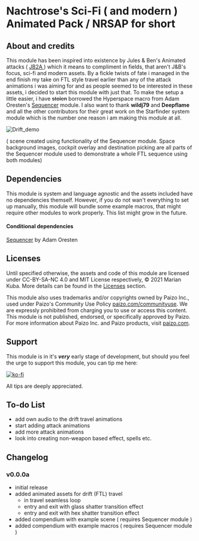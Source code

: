 # Nachtrose's Sci-Fi ( and modern ) Animated Pack / NRSAP for short

## About and credits

This module has been inspired into existence by Jules & Ben's Animated attacks ( [ JB2A ](https://github.com/Jules-Bens-Aa/JB2A_DnD5e) ) which it means to compliment in fields, that aren't J&B's focus, sci-fi and modern assets.
By a fickle twists of fate i managed in the end finish my take on FTL style travel earlier than any of the attack animations i was aiming for and as people seemed to be interested in these assets, i decided to start this module with just that. To make the setup a little easier, i have ~~stolen~~ borrowed the Hyperspace macro from Adam Oresten's [Sequencer](https://github.com/fantasycalendar/FoundryVTT-Sequencer) module.
I also want to thank **wildj79** and **Deepflame** and all the other contributors for their great work on the Starfinder system module which is the number one reason i am making this module at all.

![Drift_demo](/images/drift_travel_demo.gif)

( scene created using functionality of the Sequencer module. Space background images, cockpit overlay and destination picking are all parts of the Sequencer module used to demonstrate a whole FTL sequence using both modules)

## Dependencies

This module is system and language agnostic and the assets included have no dependencies themself.
However, if you do not wan't everything to set up manually, this module will bundle some example macros, that might require other modules to work properly. This list might grow in the future.

 #### Conditional dependencies

   [Sequencer](https://github.com/fantasycalendar/FoundryVTT-Sequencer) by Adam Oresten
   
## Licenses

Until specified otherwise, the assets and code of this module are licensed under CC-BY-SA-NC 4.0 and MIT License respectively, © 2021 Marian Kuba. More details can be found in the [Licenses](https://github.com/Nachtrose/NRSAP/tree/main/licenses) section.

This module also uses trademarks and/or copyrights owned by Paizo Inc., used under Paizo's Community Use Policy [paizo.com/communityuse](https://www.paizo.com/communityuse). We are expressly prohibited from charging you to use or access this content. This module is not published, endorsed, or specifically approved by Paizo. For more information about Paizo Inc. and Paizo products, visit [paizo.com](https://www.paizo.com).

## Support

This module is in it's **_very_** early stage of development, but should you feel the urge to support this module, you can tip me here:

[![ko-fi](https://ko-fi.com/img/githubbutton_sm.svg)](https://ko-fi.com/J3J45HWX3)

All tips are deeply appreciated.

## To-do List

- add own audio to the drift travel animations
- start adding attack animations
- add more attack animations
- look into creating non-weapon based effect, spells etc.


## Changelog

### v0.0.0a
- initial release
- added animated assets for drift (FTL) travel
  - in travel seamless loop
  - entry and exit with glass shatter transition effect
  - entry and exit with hex shatter transition effect
- added compendium with example scene ( requires Sequencer module )
- added compendium with example macros ( requires Sequencer module )
